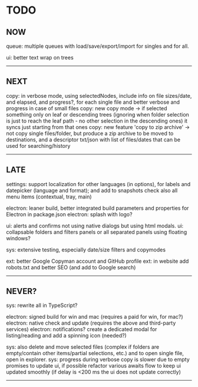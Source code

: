 # TODO

## NOW
queue: multiple queues with load/save/export/import for singles and for all.

ui: better text wrap on trees

--- 

## NEXT
copy: in verbose mode, using selectedNodes, include info on file sizes/date, and elapsed, and progress?, for each single file
      and better verbose and progress in case of small files
copy: new copy mode -> if selected something only on leaf or descending trees (ignoring when folder selection is just to reach the leaf path - no other selection in the descending ones) it syncs just starting from that ones
copy: new feature 'copy to zip archive' -> not copy single files/folder, but produce a zip archive to be moved to destinations, 
      and a descriptor txt/json with list of files/dates that can be used for searching/history

---

## LATE
settings: support localization for other languages (in options), for labels and datepicker (language and format); 
          and add to snapshots
          check also all menu items (contextual, tray, main)

electron: leaner build, better integrated build parameters and properties for Electron in package.json
electron: splash with logo?

ui: alerts and confirms not using native dialogs but using html modals.
ui: collapsable folders and filters panels or all separated panels using floating windows?

sys: extensive testing, especially date/size filters and copymodes

ext: better Google Copyman account and GitHub profile
ext: in website add robots.txt and better SEO (and add to Google search)

---

## NEVER?
sys: rewrite all in TypeScript?

electron: signed build for win and mac (requires a paid  for win, for mac?) 
electron: native check and update (requires the above and third-party services)
electron: notifications? create a dedicated modal for listing/reading and add a spinning icon (needed?)

sys: also delete and move selected files (complex if folders are empty/contain other items/partial selections, etc.) and to open single file, open in explorer.
sys: progress during verbose copy is slower due to empty promises to update ui, if possible refactor various awaits flow to keep ui updated smoothly (if delay is <200 ms the ui does not update correctly)

---